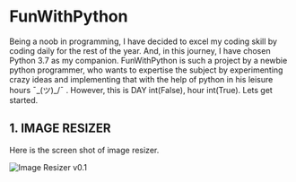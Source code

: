 # FunWithPython
Being a noob in programming, I have decided to excel my coding skill by coding daily for the rest of the year. And, in this journey, I have chosen Python 3.7 as my companion. FunWithPython is such a project by a newbie python programmer, who wants to expertise the subject by experimenting crazy ideas and implementing that with the help of python in his leisure hours ¯\_(ツ)_/¯ . However, this is DAY int(False), hour int(True). Lets get started.

## 1. IMAGE RESIZER  

Here is the screen shot of image resizer.

![Image Resizer v0.1](https://theamlan.files.wordpress.com/2019/06/image-resizer.png?w=768)
